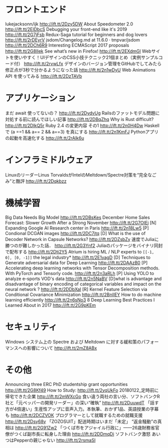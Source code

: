 # フロントエンド
lukejacksonn/ijk http://ift.tt/2Dzy5DW
About Speedometer 2.0 http://ift.tt/2EIDbcS
Debugging your front-end like it's 2019 http://ift.tt/2G7jFsb
Redux-Saga tutorial for beginners and dog lovers http://ift.tt/2rDEyrV
jsdom/Changelog.md at 11.6.0 · tmpvar/jsdom http://ift.tt/2DCh6R9
Interesting ECMAScript 2017 proposals http://ift.tt/2G8IIek
See what’s new in Firefox! http://ift.tt/2EXdmGl
Webサイトを使いやすく！UIデザインのCSS小技テクニック21個まとめ（実例サンプルコード付） http://ift.tt/2rvwLfx
デザインのバージョン管理をGitHubでしてみたら修正点が3秒で分かるようになった話 http://ift.tt/2n1wDyU
Web Animations API を使ってみる http://ift.tt/2DzTAVb

# アプリケーション
まだ await 使ってないの？ http://ift.tt/2DydvUg
Railsのファットモデル問題に対処する前に読んでほしい記事 http://ift.tt/2DBqZhq
Why is Rust difficult? http://ift.tt/2DlkQ5r
Ruby 2.4 の変更内容 その1 http://ift.tt/2n0H4Dw
Haskell で (a ==1 && a== 2 && a==3) を真にする http://ift.tt/2n1KmFJ
Pythonアプリの起動を高速化する http://ift.tt/2rAlk6u

# インフラミドルウェア
LinuxのリーダーLinus TorvaldsがIntelのMeltdown/Spectre対策を“完全なごみ”と酷評 http://ift.tt/2Dqkbzz

# 機械学習
Big Data Needs Big Model http://ift.tt/2DBsKes
December Home Sales Forecast: Slower Growth After a Strong November http://ift.tt/2G7OIEj
[N] Expanding Google AI Research center in Paris http://ift.tt/2n18Lw5
[P] Condional DCGAN images http://ift.tt/2DC7jtq
[D] What is the use of Decoder Network in Capsule Networks? http://ift.tt/2DZsbZy
速度でJuliaに勝つのが難しかった話． http://ift.tt/2G3Ynf2
Juliaのパッケージをバイナリ同封で配布する http://ift.tt/2Dtj2Y5
Atrium is hiring ML / NLP experts to `[[-1, 0], [0, -1]]` the legal industry* http://ift.tt/2E1yagD
[D] Techniques to Generate adversarial data for Deep Learning http://ift.tt/2DAAzB0
[P] Accelerating deep learning networks with Tensor Decomposition methods. With PyTorch and Tensorly code. http://ift.tt/2n3aRLh
[P] Using YOLO to analyze e-sports VOD's data http://ift.tt/2n5NaBV
[D]what is advantage and disadvantage of binary encoding of categorical variables and impact on the neural network ? http://ift.tt/2DDbXaI
[R] Kernel Feature Selection via Conditional Covariance Minimization http://ift.tt/2BnlIEY
How to do machine learning efficiently http://ift.tt/2n6sNo3
8 Deep Learning Best Practices I Learned About in 2017 http://ift.tt/2G9pKEm

# セキュリティ
Windows システム上の Spectre および Meltdown に対する緩和策のパフォーマンスへの影響について http://ift.tt/2mZ8ABx

# その他
Announcing three ERC PhD studentship grant opportunities http://ift.tt/2G8Kf49
How to Study: http://ift.tt/2yqUkFo
20180122_定時前に帰宅できた企業 http://ift.tt/2mWXcGo
食い違う両社の言い分、ソフトバンクR社と「元ペッパーの開発リーダー」の深い“確執” http://ift.tt/2DuuwdT
「話す方が4倍速い」生産性アップに音声入力。本執筆、おかず1品、英語授業の字幕も http://ift.tt/2DCZVOK
プログラマーとして就職するための就職支援 http://ift.tt/2Dsy68y
「ZOZOSUIT」配送時期はいまだ「未定」 “返金騒動”の真相は http://ift.tt/2G91Zw2
「つくば市をアジャイル行政に」——26歳財務省官僚がつくば副市長に転身した理由 http://ift.tt/2DDmqDi
ソフトバンク激怒 あいつはPepperの親じゃない http://ift.tt/2rsmaSI
